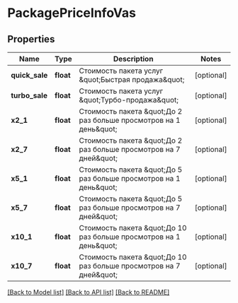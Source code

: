 # PackagePriceInfoVas

## Properties
Name | Type | Description | Notes
------------ | ------------- | ------------- | -------------
**quick_sale** | **float** | Стоимость пакета услуг \&quot;Быстрая продажа\&quot; | [optional] 
**turbo_sale** | **float** | Стоимость пакета услуг \&quot;Турбо-продажа\&quot; | [optional] 
**x2_1** | **float** | Стоимость пакета \&quot;До 2 раз больше просмотров на 1 день\&quot; | [optional] 
**x2_7** | **float** | Стоимость пакета \&quot;До 2 раз больше просмотров на 7 дней\&quot; | [optional] 
**x5_1** | **float** | Стоимость пакета \&quot;До 5 раз больше просмотров на 1 день\&quot; | [optional] 
**x5_7** | **float** | Стоимость пакета \&quot;До 5 раз больше просмотров на 7 дней\&quot; | [optional] 
**x10_1** | **float** | Стоимость пакета \&quot;До 10 раз больше просмотров на 1 день\&quot; | [optional] 
**x10_7** | **float** | Стоимость пакета \&quot;До 10 раз больше просмотров на 7 дней\&quot; | [optional] 

[[Back to Model list]](../../README.md#documentation-for-models) [[Back to API list]](../../README.md#documentation-for-api-endpoints) [[Back to README]](../../README.md)

